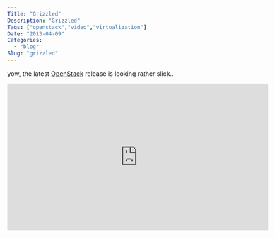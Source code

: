 ```yaml
---
Title: "Grizzled"
Description: "Grizzled"
Tags: ["openstack","video","virtualization"]
Date: "2013-04-09"
Categories:
  - "blog"
Slug: "grizzled"
---
```

<p>yow, the latest <a href="http://www.openstack.org/software/" title="OpenStack" target="_blank">OpenStack</a> release is looking rather slick..</p><p><iframe width="590" height="332" src="http://www.youtube.com/embed/p4eW78gHfCg?feature=oembed" frameborder="0" allowfullscreen></iframe></p>
